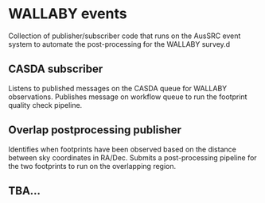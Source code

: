 # WALLABY events

Collection of publisher/subscriber code that runs on the AusSRC event system to automate the post-processing for the WALLABY survey.d

## CASDA subscriber

Listens to published messages on the CASDA queue for WALLABY observations. 
Publishes message on workflow queue to run the footprint quality check pipeline.

## Overlap postprocessing publisher

Identifies when footprints have been observed based on the distance between sky coordinates in RA/Dec. Submits a post-processing pipeline for the two footprints to run on the overlapping region.

## TBA...
